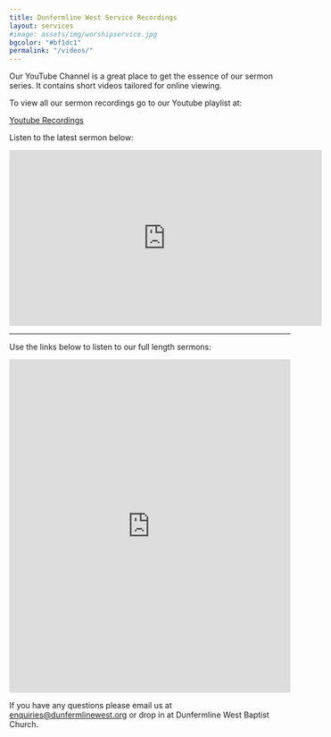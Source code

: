 ```yaml
---
title: Dunfermline West Service Recordings
layout: services
#image: assets/img/worshipservice.jpg
bgcolor: "#bf1dc1"
permalink: "/videos/"
---
```

<div class='row'>
<div class="col-lg-12 text-normal">
<p>Our YouTube Channel is a great place to get the essence of our sermon series. It contains short videos tailored for online viewing.</p>
<p>To view all our sermon recordings go to our Youtube playlist at:</p>
<p>
<a class='btn btn-primary' href='https://www.youtube.com/playlist?list=PLWewcFMHTJ0FZPCP-yQ7VydLwMn0dUjyE' alt='View sermons on Youtube' target='_blank'>Youtube Recordings</a>
</p>

Listen to the latest sermon below:
<iframe width="560" height="315" src="https://www.youtube.com/embed/videoseries?list=PLWewcFMHTJ0FZPCP-yQ7VydLwMn0dUjyE" frameborder="0" allow="accelerometer; autoplay; encrypted-media; gyroscope; picture-in-picture" allowfullscreen></iframe>
<hr />
<p>Use the links below to listen to our full length sermons:</p>
<div style="width: 100%; max-width: 600px; max-height: 650px;"><div style="position: relative; padding-bottom: calc(56.25% + 313px); width: 100%;"><iframe frameborder="0" scrolling="no" allowfullscreen allow="autoplay" src="https://sermons.faithlife.com/embed/profile/7494956/recent?includePlaylist=true&includeSermonDetails=false" style="position: absolute; top: 0; left: 0; width: 100%; height: 100%;"></iframe></div></div>
<p>
If you have any questions please email us at <a href='mailto:enquiries@dunfermlinewest.org?subject=kidzclub'>enquiries@dunfermlinewest.org</a> or drop in at Dunfermline West Baptist Church.
</p>

</div>
</div>